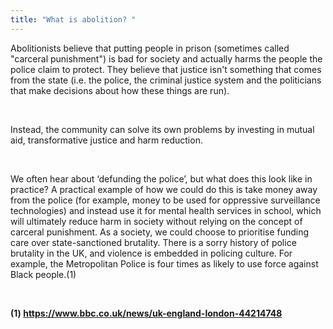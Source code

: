```yaml
---
title: "What is abolition? "
---
```

Abolitionists believe that putting people in prison (sometimes called "carceral punishment") is bad for society and actually harms the people the police claim to protect. They believe that justice isn't something that comes from the state (i.e. the police, the criminal justice system and the politicians that make decisions about how these things are run). 

 

Instead, the community can solve its own problems by investing in mutual aid, transformative justice and harm reduction. 

 

We often hear about ‘defunding the police’, but what does this look like in practice? A practical example of how we could do this is take money away from the police (for example, money to be used for oppressive surveillance technologies) and instead use it for mental health services in school, which will ultimately reduce harm in society without relying on the concept of carceral punishment. As a society, we could choose to prioritise funding care over state-sanctioned brutality. There is a sorry history of police brutality in the UK, and violence is embedded in policing culture. For example, the Metropolitan Police is four times as likely to use force against Black people.(1)

 

**(1) <https://www.bbc.co.uk/news/uk-england-london-44214748>**